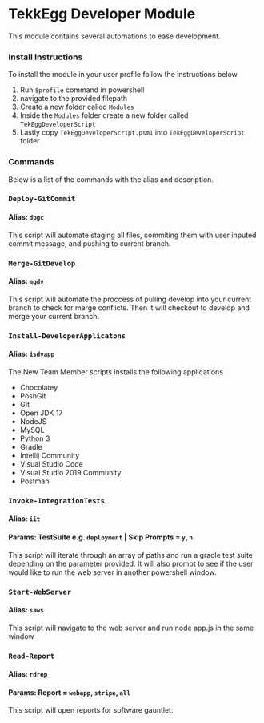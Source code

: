 # TekkEgg Developer Module
This module contains several automations to ease development. 

### Install Instructions
To install the module in your user profile follow the instructions below  
1. Run `$profile` command in powershell
2. navigate to the provided filepath
3. Create a new folder called `Modules`
4. Inside the `Modules` folder create a new folder called `TekEggDeveloperScript`
5. Lastly copy `TekEggDeveloperScript.psm1` into `TekEggDeveloperScript` folder

### Commands
Below is a list of the commands with the alias and description.

### `Deploy-GitCommit`
#### Alias: `dpgc`
This script will automate staging all files, commiting them with user inputed commit message, and pushing to current branch.

### `Merge-GitDevelop`
#### Alias: `mgdv`
This script will automate the proccess of pulling develop into your current branch to check for merge conflicts. Then it will checkout to develop and merge your current branch.

### `Install-DeveloperApplicatons`
#### Alias: `isdvapp`
The New Team Member scripts installs the following applications

* Chocolatey
* PoshGit
* Git
* Open JDK 17
* NodeJS
* MySQL
* Python 3
* Gradle
* Intellij Community
* Visual Studio Code
* Visual Studio 2019 Community
* Postman

### `Invoke-IntegrationTests`
#### Alias: `iit`
#### Params: TestSuite e.g. `deployment` | Skip Prompts = `y`, `n`
This script will iterate through an array of paths and run a gradle test suite depending on the parameter provided. It will also prompt to see if the user would like to run the web server in another powershell window.

### `Start-WebServer`
#### Alias: `saws`
This script will navigate to the web server and run node app.js in the same window

### `Read-Report`
#### Alias: `rdrep`
#### Params: Report = `webapp`, `stripe`, `all`
This script will open reports for software gauntlet. 




